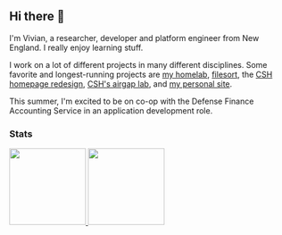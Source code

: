 ## Hi there 👋
I'm Vivian, a researcher, developer and platform engineer from New England. I really enjoy learning stuff. 

I work on a lot of different projects in many different disciplines. Some favorite and longest-running projects are [my homelab](https://github.com/viv-codes/homelab), [filesort](https://github.com/viv-codes/filesort), the [CSH homepage redesign](https://github.com/viv-codes/CSHPublicSite), [CSH's airgap lab](https://github.com/ComputerScienceHouse/airgap), and [my personal site](https://github.com/viv-codes/personal-site). 

This summer, I'm excited to be on co-op with the Defense Finance Accounting Service in an application development role. 

<!-- ### 🔭 I’m currently working on ...

#### [My Homelab](https://github.com/viv-codes/homelab)
A system for me to learn devops and self-host a variety of services. 
#### [Filesort](https://github.com/viv-codes/filesort) and it's Rust re-write, [Filesort-rs](https://github.com/viv-codes/filesort-rs)
A utility to rapidly sort large amounts of files. 
#### [Airgap & Networking lab](https://github.com/ComputerScienceHouse/airgap)
Creating a space for members to work on cybersecurity projects and learn networking. 
#### [CSH Homepage Redesign](https://github.com/viv-codes/CSHPublicSite)
Bringing the CSH homepage into the modern era of web design.  -->

### Stats

<a href="https://github.com/viv-codes">
  <img height="137px" src="https://github-readme-stats.vercel.app/api?username=viv-codes&hide_title=true&hide_border=true&show_icons=true&include_all_commits=true&count_private=true&line_height=21&theme=dracula" />
  <img height="137px" src="https://github-readme-stats.vercel.app/api/top-langs/?username=viv-codes&hide=html,java&hide_title=true&hide_border=true&layout=compact&langs_count=6&theme=dracula" />
</a>
